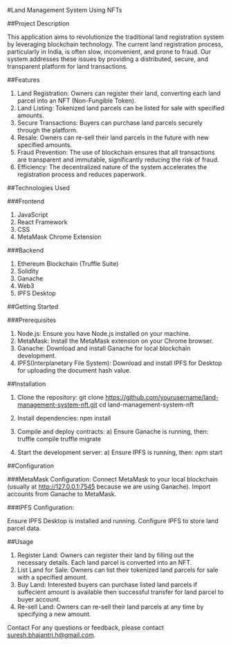 #Land Management System Using NFTs

##Project Description

This application aims to revolutionize the traditional land registration system by leveraging blockchain technology. The current land registration process, particularly in India, is often slow, inconvenient, and prone to fraud. Our system addresses these issues by providing a distributed, secure, and transparent platform for land transactions.

##Features
1) Land Registration: Owners can register their land, converting each land parcel into an NFT (Non-Fungible Token).
2) Land Listing: Tokenized land parcels can be listed for sale with specified amounts.
3) Secure Transactions: Buyers can purchase land parcels securely through the platform.
4) Resale: Owners can re-sell their land parcels in the future with new specified amounts.
5) Fraud Prevention: The use of blockchain ensures that all transactions are transparent and immutable, significantly reducing the risk of fraud.
6) Efficiency: The decentralized nature of the system accelerates the registration process and reduces paperwork.

##Technologies Used

###Frontend
1) JavaScript
2) React Framework
3) CSS
4) MetaMask Chrome Extension

###Backend
1) Ethereum Blockchain (Truffle Suite)
2) Solidity
3) Ganache
4) Web3
5) IPFS Desktop

##Getting Started

###Prerequisites

1) Node.js: Ensure you have Node.js installed on your machine.
2) MetaMask: Install the MetaMask extension on your Chrome browser.
3) Ganache: Download and install Ganache for local blockchain development.
4) IPFS(Interplanetary File System): Download and install IPFS for Desktop for uploading the document hash value.

##Installation

1) Clone the repository:
   git clone https://github.com/yourusername/land-management-system-nft.git
   cd land-management-system-nft

2) Install dependencies:
   npm install
   
4) Compile and deploy contracts:
   a) Ensure Ganache is running, then:
   truffle compile
   truffle migrate

5) Start the development server:
   a) Ensure IPFS is running, then:
   npm start

##Configuration

###MetaMask Configuration:
Connect MetaMask to your local blockchain (usually at http://127.0.0.1:7545 because we are using Ganache).
Import accounts from Ganache to MetaMask.

###IPFS Configuration:

Ensure IPFS Desktop is installed and running.
Configure IPFS to store land parcel data.

##Usage

1) Register Land: Owners can register their land by filling out the necessary details. Each land parcel is converted into an NFT.
2) List Land for Sale: Owners can list their tokenized land parcels for sale with a specified amount.
3) Buy Land: Interested buyers can purchase listed land parcels if suffecient amount is available then successful transfer for land parcel to buyer account.
4) Re-sell Land: Owners can re-sell their land parcels at any time by specifying a new amount.

Contact
For any questions or feedback, please contact suresh.bhajantri.h@gmail.com.
